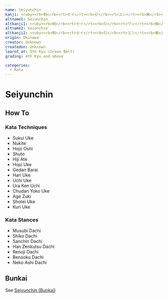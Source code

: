 ```yaml
---
name: Seiyunchin
kanji: <ruby><rb>制</rb><rt>セイ</rt><rb>引</rb><rt>ユン</rt><rb>戦</rb><rt>チン</rt></ruby>
altname1: Seiunchin
altkanji1: <ruby><rb>制</rb><rt>セイ</rt><rb>引</rb><rt>ウン</rt><rb>戦</rb><rt>チン</rt></ruby>
altname2: Seienchin
altkanji2: <ruby><rb>制</rb><rt>セイ</rt><rb>引</rb><rt>エン</rt><rb>戦</rb><rt>チン</rt></ruby>
origin: Okinawa
creator: Unknown
createdon: Unknown
learnt_at: 5th Kyu (Green Belt)
grading: 4th Kyu and above

categories:
  - Kata
---
```


# Seiyunchin

<Infobox/>

<!-- ## Name Meaning -->

<!-- ## Kata History -->

## How To

<Wiki-Video ytUrl="https://www.youtube.com/watch?v=NBoU_T8VF_0" />

<!-- ### Important Points -->

### Kata Techniques

- Sukui Uke
- Nukite
- Hojo Oshi
- Shuto
- Hiji Ate
- Hojo Uke
- Gedan Barai
- Hari Uke
- Uchi Uke
- Ura Ken Uchi
- Chudan Yoko Uke
- Age Zuki
- Shotei Uke
- Kuri Uke

### Kata Stances

- Musubi Dachi
- Shiko Dachi
- Sanchin Dachi
- Han Zenkutsu Dachi
- Renoji Dachi
- Bensoku Dachi
- Neko Ashi Dachi

<!-- ### Dan Grade Changes -->

## Bunkai

See [Seiyunchin (Bunkai)](/bunkai/seiyunchin.md)
